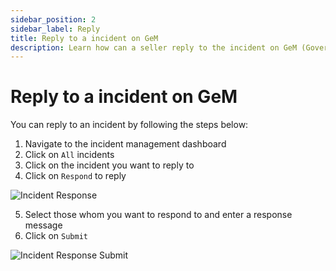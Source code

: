 ```yaml
---
sidebar_position: 2
sidebar_label: Reply
title: Reply to a incident on GeM
description: Learn how can a seller reply to the incident on GeM (Government e-Marketplace)
---
```


# Reply to a incident on GeM
You can reply to an incident by following the steps below:
1. Navigate to the incident management dashboard
2. Click on `All` incidents
3. Click on the incident you want to reply to
4. Click on `Respond` to reply

![Incident Response](/img/doc/incidents/response.jpg)

5. Select those whom you want to respond to and enter a response message
6. Click on `Submit`

![Incident Response Submit](/img/doc/incidents/create-response.jpg)